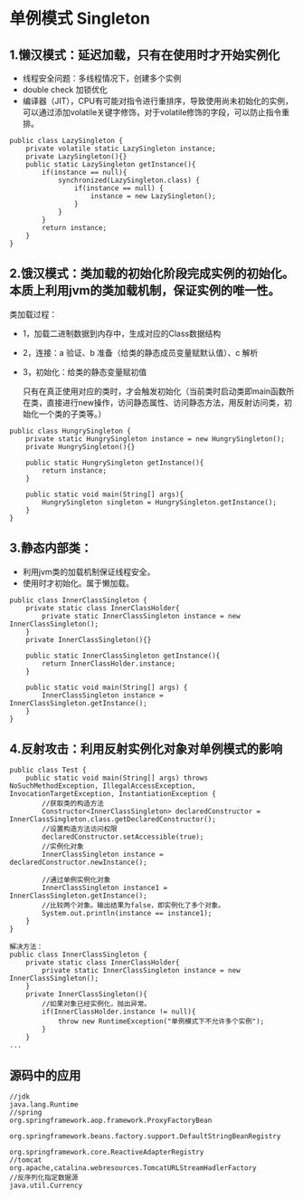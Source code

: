 # 单例模式 Singleton

## 1.懒汉模式：延迟加载，只有在使用时才开始实例化

- 线程安全问题：多线程情况下，创建多个实例
- double check 加锁优化
- 编译器（JIT），CPU有可能对指令进行重排序，导致使用尚未初始化的实例，可以通过添加volatile关键字修饰，对于volatile修饰的字段，可以防止指令重排。

```
public class LazySingleton {
    private volatile static LazySingleton instance;
    private LazySingleton(){}
    public static LazySingleton getInstance(){
        if(instance == null){
            synchronized(LazySingleton.class) {
                if(instance == null) {
                    instance = new LazySingleton();
                }
            }
        }
        return instance;
    }
}
```

## 2.饿汉模式：类加载的初始化阶段完成实例的初始化。本质上利用jvm的类加载机制，保证实例的唯一性。

类加载过程：

- 1，加载二进制数据到内存中，生成对应的Class数据结构

- 2，连接：a 验证、b 准备（给类的静态成员变量赋默认值）、c 解析

- 3，初始化：给类的静态变量赋初值

  只有在真正使用对应的类时，才会触发初始化（当前类时启动类即main函数所在类，直接进行new操作，访问静态属性、访问静态方法，用反射访问类，初始化一个类的子类等。） 

```
public class HungrySingleton {
    private static HungrySingleton instance = new HungrySingleton();
    private HungrySingleton(){}

    public static HungrySingleton getInstance(){
        return instance;
    }

    public static void main(String[] args){
        HungrySingleton singleton = HungrySingleton.getInstance();
    }
}
```

## 3.静态内部类：

- 利用jvm类的加载机制保证线程安全。
- 使用时才初始化。属于懒加载。

```
public class InnerClassSingleton {
    private static class InnerClassHolder{
        private static InnerClassSingleton instance = new InnerClassSingleton();
    }
    private InnerClassSingleton(){}

    public static InnerClassSingleton getInstance(){
        return InnerClassHolder.instance;
    }

    public static void main(String[] args) {
        InnerClassSingleton instance = InnerClassSingleton.getInstance();
    }
}
```

## 4.反射攻击：利用反射实例化对象对单例模式的影响

```
public class Test {
    public static void main(String[] args) throws NoSuchMethodException, IllegalAccessException, InvocationTargetException, InstantiationException {
        //获取类的构造方法
        Constructor<InnerClassSingleton> declaredConstructor = InnerClassSingleton.class.getDeclaredConstructor();
        //设置构造方法访问权限
        declaredConstructor.setAccessible(true);
        //实例化对象
        InnerClassSingleton instance = declaredConstructor.newInstance();

        //通过单例实例化对象
        InnerClassSingleton instance1 = InnerClassSingleton.getInstance();
        //比较两个对象。输出结果为false，即实例化了多个对象。
        System.out.println(instance == instance1);
    }
}

解决方法：
public class InnerClassSingleton {
    private static class InnerClassHolder{
        private static InnerClassSingleton instance = new InnerClassSingleton();
    }
    private InnerClassSingleton(){
        //如果对象已经实例化，抛出异常。
        if(InnerClassHolder.instance != null){
            throw new RuntimeException("单例模式下不允许多个实例");
        }
    }
...
```





## 源码中的应用

```
//jdk
java.lang.Runtime
//spring
org.springframework.aop.framework.ProxyFactoryBean

org.springframework.beans.factory.support.DefaultStringBeanRegistry

org.springframework.core.ReactiveAdapterRegistry
//tomcat
org.apache,catalina.webresources.TomcatURLStreamHadlerFactory
//反序列化指定数据源
java.util.Currency

```


